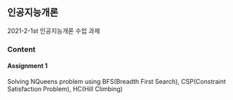 ## 인공지능개론
2021-2-1st 인공지능개론 수업 과제
### Content

#### Assignment 1
Solving NQueens problem using BFS(Breadth First Search), CSP(Constraint Satisfaction Problem), HC(Hill Climbing)

